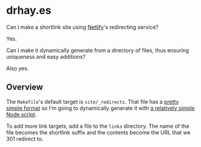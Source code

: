 # drhay.es

Can I make a shortlink site using [Netlify](https://www.netlify.com)'s redirecting service?

Yes.

Can I make it dynamically generate from a directory of files, thus ensuring uniqueness and easy additions?

Also yes.

## Overview

The `Makefile`'s default target is `site/_redirects`. That file has a [pretty simple format](https://docs.netlify.com/routing/redirects/#syntax-for-the-redirects-file) so I'm going to dynamically generate it with [a relatively simple Node script](src/generate.mjs).

To add more link targets, add a file to the `links` directory. The name of the file becomes the shortlink suffix and the contents become the URL that we 301 redirect to.
